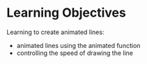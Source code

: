 Learning Objectives
===================

Learning to create animated lines:
- animated lines using the animated function
- controlling the speed of drawing the line


